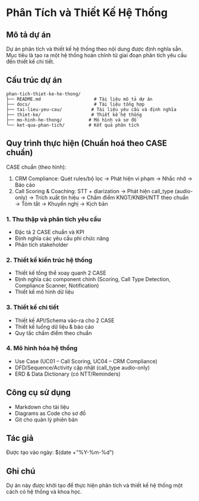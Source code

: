 # Phân Tích và Thiết Kế Hệ Thống

## Mô tả dự án
Dự án phân tích và thiết kế hệ thống theo nội dung được định nghĩa sẵn. Mục tiêu là tạo ra một hệ thống hoàn chỉnh từ giai đoạn phân tích yêu cầu đến thiết kế chi tiết.

## Cấu trúc dự án
```
phan-tich-thiet-ke-he-thong/
├── README.md                    # Tài liệu mô tả dự án
├── docs/                        # Tài liệu tổng hợp
├── tai-lieu-yeu-cau/           # Tài liệu yêu cầu và định nghĩa
├── thiet-ke/                   # Thiết kế hệ thống
├── mo-hinh-he-thong/          # Mô hình và sơ đồ
└── ket-qua-phan-tich/         # Kết quả phân tích
```

## Quy trình thực hiện (Chuẩn hoá theo CASE chuẩn)

CASE chuẩn (theo hình):
1) CRM Compliance: Quét rules/bộ lọc → Phát hiện vi phạm → Nhắc nhở → Báo cáo
2) Call Scoring & Coaching: STT + diarization → Phát hiện call_type (audio-only) → Trích xuất tín hiệu → Chấm điểm KNGT/KNBH/NTT theo chuẩn → Tóm tắt → Khuyến nghị → Kịch bản

### 1. Thu thập và phân tích yêu cầu
- Đặc tả 2 CASE chuẩn và KPI
- Định nghĩa các yêu cầu phi chức năng
- Phân tích stakeholder

### 2. Thiết kế kiến trúc hệ thống
- Thiết kế tổng thể xoay quanh 2 CASE
- Định nghĩa các component chính (Scoring, Call Type Detection, Compliance Scanner, Notification)
- Thiết kế mô hình dữ liệu

### 3. Thiết kế chi tiết
- Thiết kế API/Schema vào-ra cho 2 CASE
- Thiết kế luồng dữ liệu & báo cáo
- Quy tắc chấm điểm theo chuẩn

### 4. Mô hình hóa hệ thống
- Use Case (UC01 – Call Scoring, UC04 – CRM Compliance)
- DFD/Sequence/Activity cập nhật (call_type audio-only)
- ERD & Data Dictionary (có NTT/Reminders)

## Công cụ sử dụng
- Markdown cho tài liệu
- Diagrams as Code cho sơ đồ
- Git cho quản lý phiên bản

## Tác giả
Được tạo vào ngày: $(date +"%Y-%m-%d")

## Ghi chú
Dự án này được khởi tạo để thực hiện phân tích và thiết kế hệ thống một cách có hệ thống và khoa học.